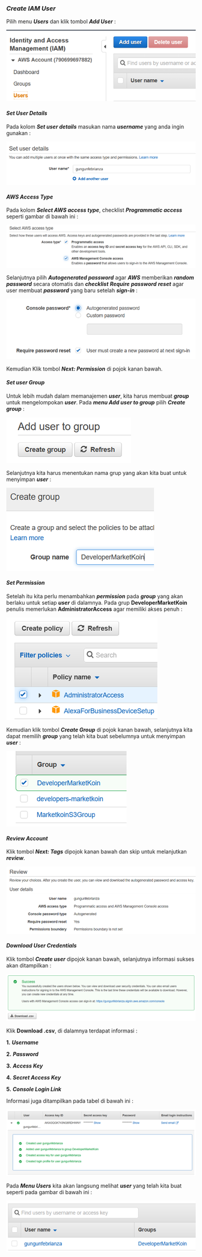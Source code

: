 ### *Create IAM User*

Pilih menu ***Users*** dan klik tombol ***Add User*** :

<img src="/assets/Add IAM User.png">

#### *Set User Details*

Pada kolom ***Set user details*** masukan nama ***username*** yang anda ingin gunakan :

<img src="/assets/Set User Details.png">

#### *AWS Access Type*

Pada kolom ***Select AWS access type***, checklist ***Programmatic access*** seperti gambar di bawah ini :

<img src="/assets/AWS Access Type.png">

Selanjutnya pilih ***Autogenerated password*** agar ***AWS*** memberikan ***random password*** secara otomatis dan ***checklist*** ***Require*** ***password*** ***reset*** agar user membuat ***password*** yang baru setelah ***sign-in*** :

<img src="/assets/Setup Password User.png">

Kemudian Klik tombol ***Next: Permission*** di pojok kanan bawah.

#### *Set user Group*

Untuk lebih mudah dalam memanajemen ***user***, kita harus membuat ***group*** untuk mengelompokan ***user***. Pada ***menu Add user to group*** pilih ***Create group*** :

<img src="/assets/Create Group.png">

Selanjutnya kita harus menentukan nama grup yang akan kita buat untuk menyimpan ***user*** :

<img src="/assets/Create Group Name.png">

#### *Set Permission*

Setelah itu kita perlu menambahkan ***permission*** pada ***group*** yang akan berlaku untuk setiap ***user*** di dalamnya. Pada grup **DeveloperMarketKoin** penulis memerlukan **AdministratorAccess** agar memiliki akses penuh :

<img src="/assets/Add Policy AdministratorAccess.png">

Kemudian klik tombol ***Create Group*** di pojok kanan bawah, selanjutnya kita dapat memilih ***group*** yang telah kita buat sebelumnya untuk menyimpan ***user*** :

<img src="/assets/Group Created.png">

#### *Review Account*

Klik tombol ***Next: Tags*** dipojok kanan bawah dan skip untuk melanjutkan ***review***.

<img src="/assets/Review Create User.png">

#### *Download User Credentials*

Klik tombol ***Create user*** dipojok kanan bawah, selanjutnya informasi sukses akan ditampilkan :

<img src="/assets/Download Security Credentials.png">

Klik **Download .csv**, di dalamnya terdapat informasi :

**1.**   ***Username***

**2.**   ***Password***

**3.**   ***Access Key***

**4.**   ***Secret Access Key***

**5.**   ***Console Login Link***

Informasi juga ditampilkan pada tabel di bawah ini :

<img src="/assets/User Credentials.png">

Pada ***Menu Users*** kita akan langsung melihat ***user*** yang telah kita buat seperti pada gambar di bawah ini :

<img src="/assets/New User Created.png">

